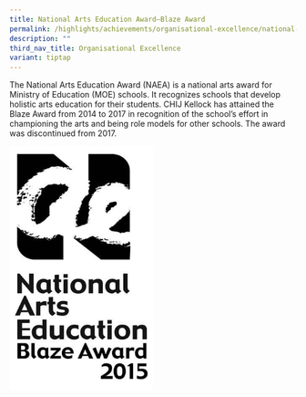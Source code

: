 ```yaml
---
title: National Arts Education Award–Blaze Award
permalink: /highlights/achievements/organisational-excellence/national-arts-education-award-blaze-award/
description: ""
third_nav_title: Organisational Excellence
variant: tiptap
---
```

<p>The National Arts Education Award (NAEA) is a national arts award for Ministry of Education (MOE) schools. It recognizes schools that develop holistic arts education for their students. CHIJ Kellock has attained the Blaze Award from 2014 to 2017 in recognition of the school’s effort in championing the arts and being role models for other schools. The award was discontinued from 2017.</p><div class="isomer-image-wrapper"><img style="width: 50%;" height="auto" width="100%" src="/images/nae.jpg"></div><p></p>